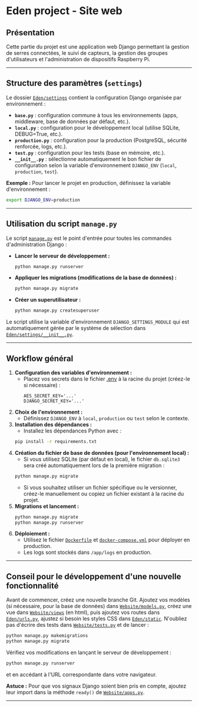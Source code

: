 # Eden project - Site web

## Présentation

Cette partie du projet est une application web Django permettant la gestion de serres connectées, le suivi de capteurs, la gestion des groupes d'utilisateurs et l'administration de dispositifs Raspberry Pi.

---

## Structure des paramètres (`settings`)

Le dossier [`Eden/settings`](Eden/settings) contient la configuration Django organisée par environnement :

- **`base.py`** : configuration commune à tous les environnements (apps, middleware, base de données par défaut, etc.).
- **`local.py`** : configuration pour le développement local (utilise SQLite, DEBUG=True, etc.).
- **`production.py`** : configuration pour la production (PostgreSQL, sécurité renforcée, logs, etc.).
- **`test.py`** : configuration pour les tests (base en mémoire, etc.).
- **`__init__.py`** : sélectionne automatiquement le bon fichier de configuration selon la variable d'environnement `DJANGO_ENV` (`local`, `production`, `test`).

**Exemple :**
Pour lancer le projet en production, définissez la variable d'environnement :
```sh
export DJANGO_ENV=production
```

---

## Utilisation du script `manage.py`

Le script [`manage.py`](manage.py) est le point d'entrée pour toutes les commandes d'administration Django :

- **Lancer le serveur de développement :**
  ```sh
  python manage.py runserver
  ```
- **Appliquer les migrations (modifications de la base de données) :**
  ```sh
  python manage.py migrate
  ```
- **Créer un superutilisateur :**
  ```sh
  python manage.py createsuperuser
  ```

Le script utilise la variable d'environnement `DJANGO_SETTINGS_MODULE` qui est automatiquement gérée par le système de sélection dans [`Eden/settings/__init__.py`](Eden/settings/__init__.py).

---

## Workflow général

1. **Configuration des variables d'environnement :**
   - Placez vos secrets dans le fichier [.env](.env) à la racine du projet (créez-le si nécessaire) :
     ```
     AES_SECRET_KEY='...'
     DJANGO_SECRET_KEY='...'
     ```
2. **Choix de l'environnement :**
   - Définissez `DJANGO_ENV` à `local`, `production` ou `test` selon le contexte.
3. **Installation des dépendances :**
    - Installez les dépendances Python avec :
    ```sh
    pip install -r requirements.txt
    ```
4. **Création du fichier de base de données (pour l'environnement local) :**
    - Si vous utilisez SQLite (par défaut en local), le fichier `db.sqlite3` sera créé automatiquement lors de la première migration :
    ```sh
    python manage.py migrate
    ```
    - Si vous souhaitez utiliser un fichier spécifique ou le versionner, créez-le manuellement ou copiez un fichier existant à la racine du projet.
5. **Migrations et lancement :**
   ```sh
   python manage.py migrate
   python manage.py runserver
   ```
6. **Déploiement :**
   - Utilisez le fichier [`Dockerfile`](Dockerfile) et [`docker-compose.yml`](docker-compose.yml) pour déployer en production.
   - Les logs sont stockés dans `/app/logs` en production.

---

## Conseil pour le développement d'une nouvelle fonctionnalité

Avant de commencer, créez une nouvelle branche Git. Ajoutez vos modèles (si nécessaire, pour la base de données) dans [`Website/models.py`](Website/models.py), créez une vue dans [`Website/views`](Website/views/) (en html), puis ajoutez vos routes dans [`Eden/urls.py`](Eden/urls.py), ajustez si besoin les styles CSS dans [`Eden/static`](Eden/static/). N'oubliez pas d'écrire des tests dans [`Website/tests.py`](Website/tests.py) et de lancer :

```sh
python manage.py makemigrations
python manage.py migrate
```

Vérifiez vos modifications en lançant le serveur de développement :

```sh
python manage.py runserver
```

et en accédant à l'URL correspondante dans votre navigateur.


**Astuce :** Pour que vos signaux Django soient bien pris en compte, ajoutez leur import dans la méthode `ready()` de [`Website/apps.py`](Website/apps.py).

---